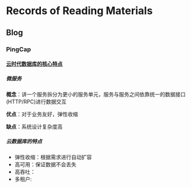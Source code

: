 # Records of Reading Materials

## Blog

### PingCap

#### [云时代数据库的核心特点](https://pingcap.com/blog-cn/cloud-native-db/)

##### 微服务

**概念**：讲一个服务拆分为更小的服务单元，服务与服务之间依靠统一的数据接口(HTTP/RPC)进行数据交互

**优点**：对于业务友好，弹性收缩

**缺点**：系统设计复杂度高

##### 云数据库的特点

- 弹性收缩：根据需求进行自动扩容
- 高可用：保证数据不会丢失
- 高吞吐：
- 多租户: